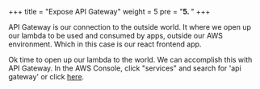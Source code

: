 +++
title = "Expose API Gateway"
weight = 5
pre = "<b>5. </b>"
+++

API Gateway is our connection to the outside world. It where we open up our lambda to be used and consumed by apps, outside our AWS environment. Which in this case is our react frontend app.

Ok time to open up our lambda to the world. We can accomplish this with API Gateway. In the AWS Console, click "services" and search for 'api gateway' or click [here](https://ap-southeast-2.console.aws.amazon.com/apigateway/home?region=ap-southeast-2#/apis).


